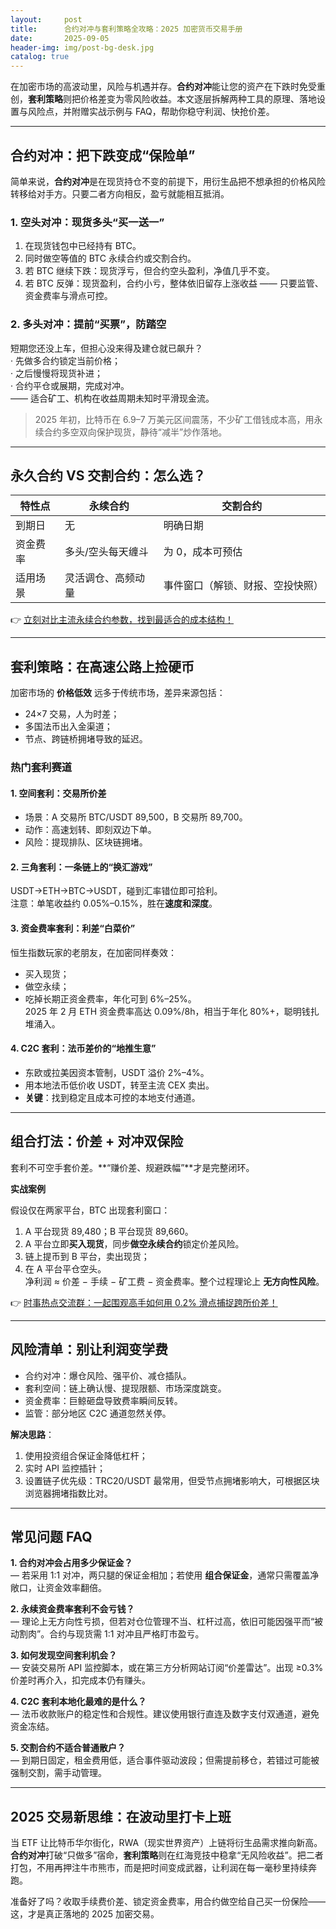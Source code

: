```yaml
---
layout:     post
title:      合约对冲与套利策略全攻略：2025 加密货币交易手册
date:       2025-09-05
header-img: img/post-bg-desk.jpg
catalog: true
---
```


在加密市场的高波动里，风险与机遇并存。**合约对冲**能让您的资产在下跌时免受重创，**套利策略**则把价格差变为零风险收益。本文逐层拆解两种工具的原理、落地设置与风险点，并附赠实战示例与 FAQ，帮助你稳守利润、快抢价差。

---

## 合约对冲：把下跌变成“保险单”

简单来说，**合约对冲**是在现货持仓不变的前提下，用衍生品把不想承担的价格风险转移给对手方。只要二者方向相反，盈亏就能相互抵消。

### 1. 空头对冲：现货多头“买一送一”
1. 在现货钱包中已经持有 BTC。  
2. 同时做空等值的 BTC 永续合约或交割合约。  
3. 若 BTC 继续下跌：现货浮亏，但合约空头盈利，净值几乎不变。  
4. 若 BTC 反弹：现货盈利，合约小亏，整体依旧留存上涨收益 —— 只要监管、资金费率与滑点可控。

### 2. 多头对冲：提前“买票”，防踏空
短期您还没上车，但担心没来得及建仓就已飙升？  
· 先做多合约锁定当前价格；  
· 之后慢慢将现货补进；  
· 合约平仓或展期，完成对冲。  
—— 适合矿工、机构在收益周期未知时平滑现金流。

> 2025 年初，比特币在 6.9–7 万美元区间震荡，不少矿工借钱成本高，用永续合约多空双向保护现货，静待“减半”炒作落地。

---

## 永久合约 VS 交割合约：怎么选？

| 特性点 | 永续合约 | 交割合约 |
| --- | --- | --- |
| 到期日 | 无 | 明确日期 |
| 资金费率 | 多头/空头每天缠斗 | 为 0，成本可预估 |
| 适用场景 | 灵活调仓、高频动量 | 事件窗口（解锁、财报、空投快照） |

👉 [立刻对比主流永续合约参数，找到最适合的成本结构！](https://okxdog.com/)

---

## 套利策略：在高速公路上捡硬币

加密市场的 **价格低效** 远多于传统市场，差异来源包括：

- 24×7 交易，人为时差；  
- 多国法币出入金渠道；  
- 节点、跨链桥拥堵导致的延迟。

### 热门套利赛道

#### 1. 空间套利：交易所价差
- 场景：A 交易所 BTC/USDT 89,500，B 交易所 89,700。  
- 动作：高速划转、即刻双边下单。  
- 风险：提现排队、区块链拥堵。

#### 2. 三角套利：一条链上的“换汇游戏”
USDT→ETH→BTC→USDT，碰到汇率错位即可拾利。  
注意：单笔收益约 0.05%–0.15%，胜在**速度和深度**。

#### 3. 资金费率套利：利差“白菜价”
恒生指数玩家的老朋友，在加密同样奏效：

- 买入现货；  
- 做空永续；  
- 吃掉长期正资金费率，年化可到 6%–25%。  
2025 年 2 月 ETH 资金费率高达 0.09%/8h，相当于年化 80%+，聪明钱扎堆涌入。

#### 4. C2C 套利：法币差价的“地推生意”
- 东欧或拉美因资本管制，USDT 溢价 2%–4%。  
- 用本地法币低价收 USDT，转至主流 CEX 卖出。  
- **关键**：找到稳定且成本可控的本地支付通道。

---

## 组合打法：价差 + 对冲双保险

套利不可空手套价差。**“赚价差、规避跌幅”**才是完整闭环。

**实战案例**

假设仅在两家平台，BTC 出现套利窗口：

1. A 平台现货 89,480；B 平台现货 89,660。  
2. A 平台立即**买入现货**，同步**做空永续合约**锁定价差风险。  
3. 链上提币到 B 平台，卖出现货；  
4. 在 A 平台平仓空头。  
净利润 ≈ 价差 − 手续 − 矿工费 − 资金费率。整个过程理论上 **无方向性风险**。

👉 [时事热点交流群：一起围观高手如何用 0.2% 滑点捕捉跨所价差！](https://okxdog.com/)

---

## 风险清单：别让利润变学费

- 合约对冲：爆仓风险、强平价、减仓插队。  
- 套利空间：链上确认慢、提现限额、市场深度跳变。  
- 资金费率：巨鲸砸盘导致费率瞬间反转。  
- 监管：部分地区 C2C 通道忽然关停。

**解决思路**：  
1) 使用投资组合保证金降低杠杆；  
2) 实时 API 监控插针；  
3) 设置链子优先级：TRC20/USDT 最常用，但受节点拥堵影响大，可根据区块浏览器拥堵指数比对。

---

## 常见问题 FAQ

**1. 合约对冲会占用多少保证金？**  
— 若采用 1:1 对冲，两只腿的保证金相加；若使用 **组合保证金**，通常只需覆盖净敞口，让资金效率翻倍。

**2. 永续资金费率套利不会亏钱？**  
— 理论上无方向性亏损，但若对仓位管理不当、杠杆过高，依旧可能因强平而“被动割肉”。合约与现货需 1:1 对冲且严格盯市盈亏。

**3. 如何发现空间套利机会？**  
— 安装交易所 API 监控脚本，或在第三方分析网站订阅“价差雷达”。出现 ≥0.3% 价差时再介入，扣完成本仍有赚头。

**4. C2C 套利本地化最难的是什么？**  
— 法币收款账户的稳定性和合规性。建议使用银行直连及数字支付双通道，避免资金冻结。

**5. 交割合约不适合普通散户？**  
— 到期日固定，租金费用低，适合事件驱动波段；但需提前移仓，若错过可能被强制交割，需手动管理。

---

## 2025 交易新思维：在波动里打卡上班

当 ETF 让比特币华尔街化，RWA（现实世界资产）上链将衍生品需求推向新高。  
**合约对冲**打破“只做多”宿命，**套利策略**则在红海竞技中稳拿“无风险收益”。把二者打包，不用再押注牛市熊市，而是把时间变成武器，让利润在每一毫秒里持续奔跑。

准备好了吗？收取手续费价差、锁定资金费率，用合约做空给自己买一份保险——这，才是真正落地的 2025 加密交易。